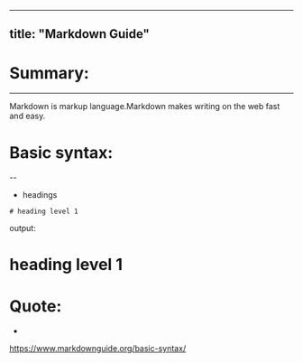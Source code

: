 
---
title: "Markdown Guide"
---

# Summary:
---
  Markdown is markup language.Markdown makes writing on the web fast and easy.

# Basic syntax:
--
* headings

```
# heading level 1
```
output:
# heading level 1


# Quote:
-
<https://www.markdownguide.org/basic-syntax/>

